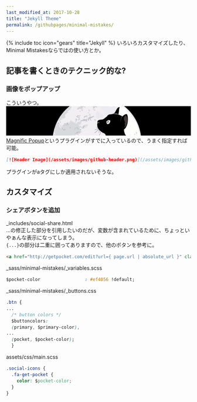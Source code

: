 ```yaml
---
last_modified_at: 2017-10-28
title: "Jekyll Theme"
permalink: /githubpages/minimal-mistakes/
---
```

{% include toc icon="gears" title="Jekyll" %} いろいろカスタマイズしたり、Minimal Mistakesならではの使い方とか。

## 記事を書くときのテクニック的な?
### 画像をポップアップ
こういうやつ。
[![Header Image](/assets/images/github-header.png)](/assets/images/github-header.png)
[Magnific Popup](http://dimsemenov.com/plugins/magnific-popup/)というプラグインがすでに入っているので、うまく指定すれば可能。
```markdown
[![Header Image](/assets/images/github-header.png)](/assets/images/github-header.png)
```
プラグインがaタグにしか適用されないそうな。

## カスタマイズ
### シェアボタンを追加
 
_includes/social-share.html  
…の修正した部分を引用したいのだが、変数が含まれているために、ちょっといやぁんな表示になってしまう。  
`{...}`の部分は二重に囲ってありますので、他のボタンを参考に。
```html
<a href="http://getpocket.com/edit?url={ page.url | absolute_url }" class="btn btn--get-pocket" title="{ site.data.ui-text[site.locale].share_on_label | default: 'Share on' } Pocket"><i class="fa fa-fw fa-get-pocket" aria-hidden="true"></i><span> Pocket</span></a>
```
_sass/minimal-mistakes/_variables.scss
```css
$pocket-color                 : #ef4056 !default;
```
_sass/minimal-mistakes/_buttons.css
```css
.btn {
...
  /* button colors */
  $buttoncolors:
  (primary, $primary-color),
...
  (pocket, $pocket-color);
  }
```
assets/css/main.scss
```css
.social-icons {
  .fa-get-pocket {
    color: $pocket-color;
  }
}
```